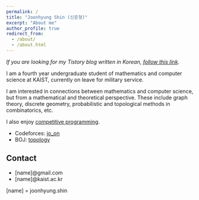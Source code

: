 ```yaml
---
permalink: /
title: "Joonhyung Shin (신준형)"
excerpt: "About me"
author_profile: true
redirect_from: 
  - /about/
  - /about.html
---
```


_If you are looking for my Tistory blog written in Korean, [follow this link](https://tistory.joonhyung.xyz/)._

I am a fourth year undergraduate student of mathematics and computer science at KAIST, currently on leave for military service.

I am interested in connections between mathematics and computer science, but from a mathematical and theoretical perspective.
These include graph theory, discrete geometry, probabilistic and topological methods in combinatorics, etc.

I also enjoy [competitive programming](https://en.wikipedia.org/wiki/Competitive_programming).

- Codeforces: [jo_on](https://codeforces.com/profile/jo_on)
- BOJ: [topology](https://www.acmicpc.net/user/topology)

## Contact
- [name]@gmail.com
- [name]@kaist.ac.kr

[name] = joonhyung.shin
